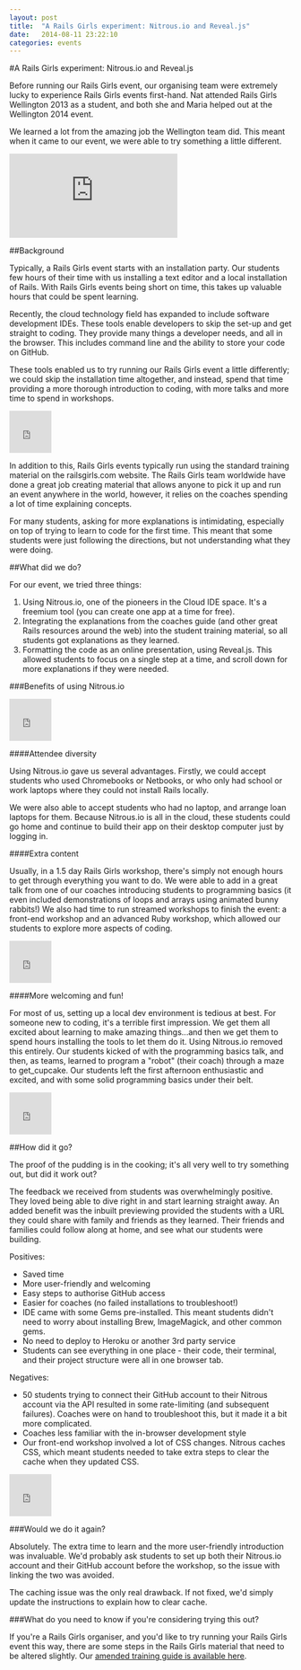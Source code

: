 ```yaml
---
layout: post
title:  "A Rails Girls experiment: Nitrous.io and Reveal.js"
date:   2014-08-11 23:22:10
categories: events
---
```


#A Rails Girls experiment: Nitrous.io and Reveal.js

Before running our Rails Girls event, our organising team were extremely lucky to experience Rails Girls events first-hand. Nat attended Rails Girls Wellington 2013 as a student, and both she and Maria helped out at the Wellington 2014 event.

We learned a lot from the amazing job the Wellington team did. This meant when it came to our event, we were able to try something a little different.

<iframe src="https://www.flickr.com/photos/125849405@N04/14681201862/player/" frameborder="0" allowfullscreen webkitallowfullscreen mozallowfullscreen oallowfullscreen msallowfullscreen></iframe>

##Background

Typically, a Rails Girls event starts with an installation party. Our students few hours of their time with us installing a text editor and a local installation of Rails. With Rails Girls events being short on time, this takes up valuable hours that could be spent learning.

Recently, the cloud technology field has expanded to include software development IDEs. These tools enable developers to skip the set-up and get straight to coding. They provide many things a developer needs, and all in the browser. This includes command line and the ability to store your code on GitHub.

These tools enabled us to try running our Rails Girls event a little differently; we could skip the installation time altogether, and instead, spend that time providing a more thorough introduction to coding, with more talks and more time to spend in workshops.

<iframe src="https://www.flickr.com/photos/125849405@N04/14603563143/player/" width="75" height="75" frameborder="0" allowfullscreen webkitallowfullscreen mozallowfullscreen oallowfullscreen msallowfullscreen></iframe>

In addition to this, Rails Girls events typically run using the standard training material on the railsgirls.com website. The Rails Girls team worldwide have done a great job creating material that allows anyone to pick it up and run an event anywhere in the world, however, it relies on the coaches spending a lot of time explaining concepts.

For many students, asking for more explanations is intimidating, especially on top of trying to learn to code for the first time. This meant that some students were just following the directions, but not understanding what they were doing.

##What did we do?

For our event, we tried three things:

1. Using Nitrous.io, one of the pioneers in the Cloud IDE space. It's a freemium tool (you can create one app at a time for free).
2. Integrating the explanations from the coaches guide (and other great Rails resources around the web) into the student training material, so all students got explanations as they learned.
3. Formatting the code as an online presentation, using Reveal.js. This allowed students to focus on a single step at a time, and scroll down for more explanations if they were needed.

###Benefits of using Nitrous.io

<iframe src="https://www.flickr.com/photos/125849405@N04/14580101851/in/photostream/player/" width="75" height="75" frameborder="0" allowfullscreen webkitallowfullscreen mozallowfullscreen oallowfullscreen msallowfullscreen></iframe>

####Attendee diversity

Using Nitrous.io gave us several advantages. Firstly, we could accept students who used Chromebooks or Netbooks, or who only had school or work laptops where they could not install Rails locally. 

We were also able to accept students who had no laptop, and arrange loan laptops for them. Because Nitrous.io is all in the cloud, these students could go home and continue to build their app on their desktop computer just by logging in.

####Extra content

Usually, in a 1.5 day Rails Girls workshop, there's simply not enough hours to get through everything you want to do. We were able to add in a great talk from one of our coaches introducing students to programming basics (it even included demonstrations of loops and arrays using animated bunny rabbits!) We also had time to run streamed workshops to finish the event: a front-end workshop and an advanced Ruby workshop, which allowed our students to explore more aspects of coding.

<iframe src="https://www.flickr.com/photos/125849405@N04/14561247536/player/" width="75" height="75" frameborder="0" allowfullscreen webkitallowfullscreen mozallowfullscreen oallowfullscreen msallowfullscreen></iframe>

####More welcoming and fun!

For most of us, setting up a local dev environment is tedious at best. For someone new to coding, it's a terrible first impression. We get them all excited about learning to make amazing things...and then we get them to spend hours installing the tools to let them do it. Using Nitrous.io removed this entirely. Our students kicked of with the programming basics talk, and then, as teams, learned to program a "robot" (their coach) through a maze to get_cupcake. Our students left the first afternoon enthusiastic and excited, and with some solid programming basics under their belt. 

<iframe src="https://www.flickr.com/photos/125849405@N04/14580763081/player/" width="75" height="75" frameborder="0" allowfullscreen webkitallowfullscreen mozallowfullscreen oallowfullscreen msallowfullscreen></iframe>

##How did it go?

The proof of the pudding is in the cooking; it's all very well to try something out, but did it work out?

The feedback we received from students was overwhelmingly positive. They loved being able to dive right in and start learning straight away. An added benefit was the inbuilt previewing provided the students with a URL they could share with family and friends as they learned. Their friends and families could follow along at home, and see what our students were building.

Positives:

- Saved time
- More user-friendly and welcoming
- Easy steps to authorise GitHub access
- Easier for coaches (no failed installations to troubleshoot!)
- IDE came with some Gems pre-installed. This meant students didn't need to worry about installing Brew, ImageMagick, and other common gems.
- No need to deploy to Heroku or another 3rd party service
- Students can see everything in one place - their code, their terminal, and their project structure were all in one browser tab.

Negatives:

- 50 students trying to connect their GitHub account to their Nitrous account via the API resulted in some rate-limiting (and subsequent failures). Coaches were on hand to troubleshoot this, but it made it a bit more complicated.
- Coaches less familiar with the in-browser development style
- Our front-end workshop involved a lot of CSS changes. Nitrous caches CSS, which meant students needed to take extra steps to clear the cache when they updated CSS.

<iframe src="https://www.flickr.com/photos/125849405@N04/14561247536/player/" width="75" height="75" frameborder="0" allowfullscreen webkitallowfullscreen mozallowfullscreen oallowfullscreen msallowfullscreen></iframe>

###Would we do it again?

Absolutely. The extra time to learn and the more user-friendly introduction was invaluable. We'd probably ask students to set up both their Nitrous.io account and their GitHub account before the workshop, so the issue with linking the two was avoided.

The caching issue was the only real drawback. If not fixed, we'd simply update the instructions to explain how to clear cache.

###What do you need to know if you're considering trying this out?

If you're a Rails Girls organiser, and you'd like to try running your Rails Girls event this way, there are some steps in the Rails Girls material that need to be altered slightly. Our [amended training guide is available here](https://github.com/RailsGirlsAuckland/Rails-Girls-Training).